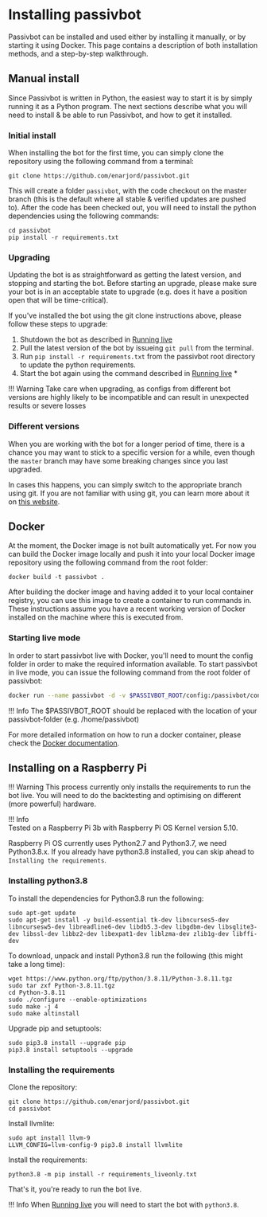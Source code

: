 # Installing passivbot

Passivbot can be installed and used either by installing it manually, or by starting it using Docker.
This page contains a description of both installation methods, and a step-by-step walkthrough.

## Manual install

Since Passivbot is written in Python, the easiest way to start it is by simply running it as a Python program.
The next sections describe what you will need to install & be able to run Passivbot, and how to get it installed.

### Initial install

When installing the bot for the first time, you can simply clone the repository using the following command from a terminal:

```shell
git clone https://github.com/enarjord/passivbot.git
```

This will create a folder `passivbot`, with the code checkout on the master branch (this is the default where all stable & verified updates are pushed to).
After the code has been checked out, you will need to install the python dependencies using the following commands:

```shell
cd passivbot
pip install -r requirements.txt
```

### Upgrading

Updating the bot is as straightforward as getting the latest version, and stopping and starting the bot.
Before starting an upgrade, please make sure your bot is in an acceptable state to upgrade (e.g. does it have a position open that will be time-critical).

If you've installed the bot using the git clone instructions above, please follow these steps to upgrade:
1) Shutdown the bot as described in [Running live](live.md)
2) Pull the latest version of the bot by issueing `git pull` from the terminal.
3) Run `pip install -r requirements.txt` from the passivbot root directory to update the python requirements.
4) Start the bot again using the command described in [Running live](live.md) *

!!! Warning
	Take care when upgrading, as configs from different bot versions are highly likely to be incompatible and can result in unexpected results or severe losses

### Different versions

When you are working with the bot for a longer period of time, there is a chance you may want to stick to a specific
version for a while, even though the `master` branch may have some breaking changes since you last upgraded.

In cases this happens, you can simply switch to the appropriate branch using git. If you are not familiar with using git,
you can learn more about it on [this website](https://git-scm.com/book/en/v2/Git-Branching-Basic-Branching-and-Merging).

## Docker

At the moment, the Docker image is not built automatically yet. For now you can build the Docker image locally and push
it into your local Docker image repository using the following command from the root folder: 

```shell
docker build -t passivbot .
```

After building the docker image and having added it to your local container registry, you can use this image to
create a container to run commands in. These instructions assume you have a recent working version of Docker installed
on the machine where this is executed from.

### Starting live mode

In order to start passivbot live with Docker, you'll need to mount the config folder in order to make the required information available.
To start passivbot in live mode, you can issue the following command from the root folder of passivbot:

```bash
docker run --name passivbot -d -v $PASSIVBOT_ROOT/config:/passivbot/config passivbot
```

!!! Info
    The $PASSIVBOT_ROOT should be replaced with the location of your passivbot-folder (e.g. /home/passivbot)

For more detailed information on how to run a docker container, please check the [Docker documentation](https://docs.docker.com/engine/reference/commandline/run/).

## Installing on a Raspberry Pi

!!! Warning
	This process currently only installs the requirements to run the bot live. You will need to do the backtesting and optimising on different (more powerful) hardware.

!!! Info	
	Tested on a Raspberry Pi 3b with Raspberry Pi OS Kernel version 5.10.

Raspberry Pi OS currently uses Python2.7 and Python3.7, we need Python3.8.x. If you already have python3.8 installed, you can skip ahead to `Installing the requirements`.

### Installing python3.8

To install the dependencies for Python3.8 run the following:

```shell
sudo apt-get update
sudo apt-get install -y build-essential tk-dev libncurses5-dev libncursesw5-dev libreadline6-dev libdb5.3-dev libgdbm-dev libsqlite3-dev libssl-dev libbz2-dev libexpat1-dev liblzma-dev zlib1g-dev libffi-dev
```

To download, unpack and install Python3.8 run the following (this might take a long time):

```shell
wget https://www.python.org/ftp/python/3.8.11/Python-3.8.11.tgz
sudo tar zxf Python-3.8.11.tgz
cd Python-3.8.11
sudo ./configure --enable-optimizations
sudo make -j 4
sudo make altinstall
```

Upgrade pip and setuptools:

```shell
sudo pip3.8 install --upgrade pip
pip3.8 install setuptools --upgrade
```

### Installing the requirements

Clone the repository:

```shell
git clone https://github.com/enarjord/passivbot.git
cd passivbot
```

Install llvmlite:

```shell
sudo apt install llvm-9
LLVM_CONFIG=llvm-config-9 pip3.8 install llvmlite
```

Install the requirements:

```shell
python3.8 -m pip install -r requirements_liveonly.txt
```

That's it, you're ready to run the bot live. 

!!! Info 
	When [Running live](live.md) you will need to start the bot with `python3.8`.
